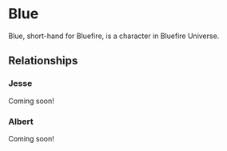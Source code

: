 # Blue
Blue, short-hand for Bluefire, is a character in Bluefire Universe.

## Relationships
### Jesse
Coming soon!
### Albert
Coming soon!
